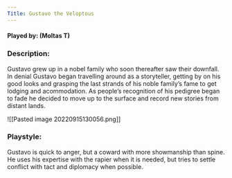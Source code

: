 ```yaml
---
Title: Gustavo the Veloptous
---
```

#### Played by: (Moltas T)
### Description:
Gustavo grew up in a nobel family who soon thereafter saw their downfall. In denial Gustavo began travelling around as a storyteller, getting by on his good looks and grasping the last strands of his noble family’s fame to get lodging and acommodation. As people’s recognition of his pedigree began to fade he decided to move up to the surface and record new stories from distant lands.

![[Pasted image 20220915130056.png]]

### Playstyle:
Gustavo is quick to anger, but a coward with more showmanship than spine. He uses his expertise with the rapier when it is needed, but tries to settle conflict with tact and diplomacy when possible.